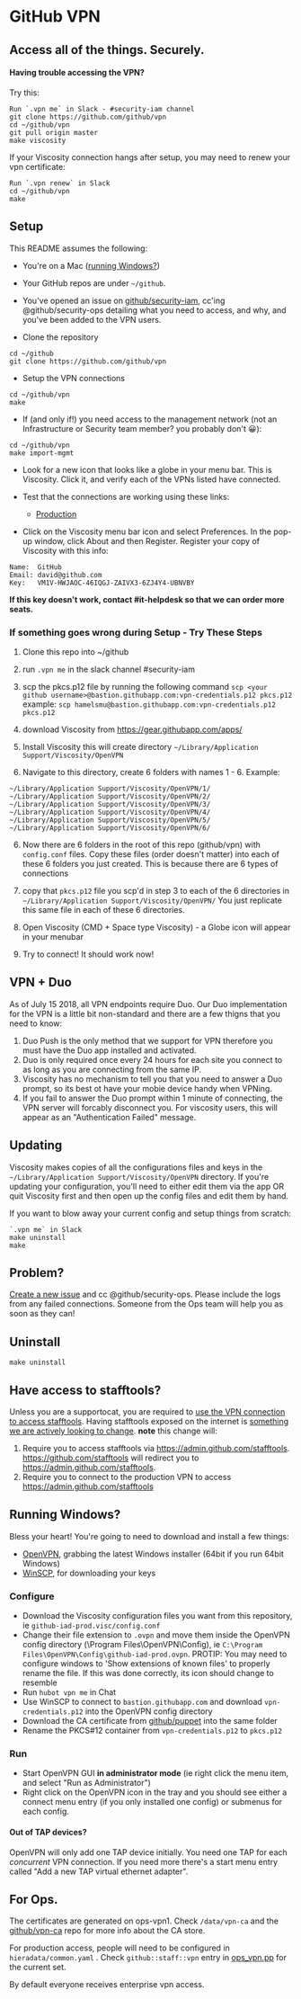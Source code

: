 # GitHub VPN

## Access all of the things. Securely.

#### Having trouble accessing the VPN?

Try this:

    Run `.vpn me` in Slack - #security-iam channel
    git clone https://github.com/github/vpn
    cd ~/github/vpn
    git pull origin master
    make viscosity

If your Viscosity connection hangs after setup, you may need to renew your vpn certificate:

    Run `.vpn renew` in Slack
    cd ~/github/vpn
    make

## Setup

This README assumes the following:

* You're on a Mac ([running Windows?](#running-windows))
* Your GitHub repos are under `~/github`.
* You've opened an issue on [github/security-iam](https://github.com/github/security-iam), cc'ing @github/security-ops detailing what you need to access, and why, and you've been added to the VPN users.


* Clone the repository

```
cd ~/github
git clone https://github.com/github/vpn
```

* Setup the VPN connections

```
cd ~/github/vpn
make
```

* If (and only if!) you need access to the management network (not an Infrastructure or Security team member? you probably don't :grinning:):

```
cd ~/github/vpn
make import-mgmt
```

* Look for a new icon that looks like a globe in your menu bar. This is Viscosity. Click it, and verify each of the VPNs listed have connected.

* Test that the connections are working using these links:

  * [Production](https://mirror.iad.github.net/)

* Click on the Viscosity menu bar icon and select Preferences. In the pop-up window, click About and then Register. Register your copy of Viscosity with this info:

```
Name:  GitHub
Email: david@github.com
Key:   VM1V-HWJAOC-46IQGJ-ZAIVX3-6ZJ4Y4-UBNVBY
```

**If this key doesn't work, contact #it-helpdesk so that we can order more seats.**


### If something goes wrong during Setup - Try These Steps

1. Clone this repo into ~/github
1. run `.vpn me` in the slack channel #security-iam
2. scp the pkcs.p12 file by running the following command ```scp <your github username>@bastion.githubapp.com:vpn-credentials.p12 pkcs.p12```  example: `scp hamelsmu@bastion.githubapp.com:vpn-credentials.p12 pkcs.p12`

3. download Viscosity from https://gear.githubapp.com/apps/

4. Install Viscosity this will create directory `~/Library/Application Support/Viscosity/OpenVPN`

5. Navigate to this directory, create 6 folders with names 1 - 6.  Example:
```
~/Library/Application Support/Viscosity/OpenVPN/1/
~/Library/Application Support/Viscosity/OpenVPN/2/
~/Library/Application Support/Viscosity/OpenVPN/3/
~/Library/Application Support/Viscosity/OpenVPN/4/
~/Library/Application Support/Viscosity/OpenVPN/5/
~/Library/Application Support/Viscosity/OpenVPN/6/
```

6. Now there are 6 folders in the root of this repo (github/vpn) with `config.conf` files.  Copy these files (order doesn't matter) into each of these 6 folders you just created.  This is because there are 6 types of connections

7.  copy that `pkcs.p12` file you scp'd in step 3 to each of the 6 directories in `~/Library/Application Support/Viscosity/OpenVPN/`  You just replicate this same file in each of these 6 directories.

8.  Open Viscosity (CMD + Space type Viscosity) - a Globe icon will appear in your menubar

9.  Try to connect!  It should work now!

## VPN + Duo
As of July 15 2018, all VPN endpoints require Duo. Our Duo implementation for the VPN is a little bit non-standard and there are a few thigns that you need to know:

1. Duo Push is the only method that we support for VPN therefore you must have the Duo app installed and activated. 
2. Duo is only required once every 24 hours for each site you connect to as long as you are connecting from the same IP.
3. Viscosity has no mechanism to tell you that you need to answer a Duo prompt, so its best ot have your mobie device handy when VPNing. 
4. If you fail to answer the Duo prompt within 1 minute of connecting, the VPN server will forcably disconnect you. For viscosity users, this will appear as an "Authentication Failed" message. 


## Updating

Viscosity makes copies of all the configurations files and keys in the
`~/Library/Application Support/Viscosity/OpenVPN` directory. If you're
updating your configuration, you'll need to either edit them via the
app OR quit Viscosity first and then open up the config files and edit them
by hand.

If you want to blow away your current config and setup things from scratch:

    `.vpn me` in Slack
    make uninstall
    make

## Problem?

[Create a new issue](https://github.com/github/vpn/issues/new) and cc
@github/security-ops.  Please include the logs from any failed connections.
Someone from the Ops team will help you as soon as they can!

## Uninstall

    make uninstall

## Have access to stafftools?

Unless you are a supportocat, you are required to [use the VPN connection to access stafftools](https://github.com/devtools/features/require_restricted_front_end). Having stafftools exposed on the internet is [something we are actively looking to change](https://github.com/github/github/issues/38109). **note** this change will:

1. Require you to access stafftools via https://admin.github.com/stafftools. https://github.com/stafftools will redirect you to https://admin.github.com/stafftools.
1. Require you to connect to the production VPN to access https://admin.github.com/stafftools

## Running Windows?

Bless your heart! You're going to need to download and install a few things:

* [OpenVPN](http://openvpn.net/index.php/open-source/downloads.html), grabbing the latest Windows installer (64bit if you run 64bit Windows)
* [WinSCP](http://winscp.net), for downloading your keys

### Configure

 * Download the Viscosity configuration files you want from this repository, ie `github-iad-prod.visc/config.conf`
 * Change their file extension to `.ovpn` and move them inside the
   OpenVPN config directory (\Program Files\OpenVPN\Config), ie `C:\Program Files\OpenVPN\Config\github-iad-prod.ovpn`. PROTIP: You may need to configure windows to 'Show extensions of known files' to properly rename the file. If this was done correctly, its icon should change to resemble
 * Run `hubot vpn me` in Chat
 * Use WinSCP to connect to `bastion.githubapp.com` and download `vpn-credentials.p12` into the OpenVPN config directory
 * Download the CA certificate from [github/puppet](https://github.com/github/puppet/blob/7475edc21fec64ff82f33c2e8f30d1873d676a23/modules/github/files/etc/ssl/ca_crt) into the same folder
 * Rename the PKCS#12 container from `vpn-credentials.p12` to `pkcs.p12`

### Run
 * Start OpenVPN GUI **in administrator mode** (ie right click the menu item, and select "Run as Administrator")
 * Right click on the OpenVPN icon in the tray and you should see either a connect
   menu entry (if you only installed one config) or submenus for each config.

#### Out of TAP devices?
OpenVPN will only add one TAP device initially. You need one TAP for each
_concurrent_ VPN connection. If you need more there's a start menu entry
called "Add a new TAP virtual ethernet adapter".

## For Ops.

The certificates are generated on ops-vpn1. Check `/data/vpn-ca` and the [github/vpn-ca](https://github.com/github/vpn-ca) repo for more info about the CA store.

For production access, people will need to be configured in `hieradata/common.yaml` . Check `github::staff::vpn` entry in [ops_vpn.pp](https://github.com/github/puppet/blob/master/modules/github/manifests/role/ops_vpn.pp#L144-147) for the current set.

By default everyone receives enterprise vpn access.

